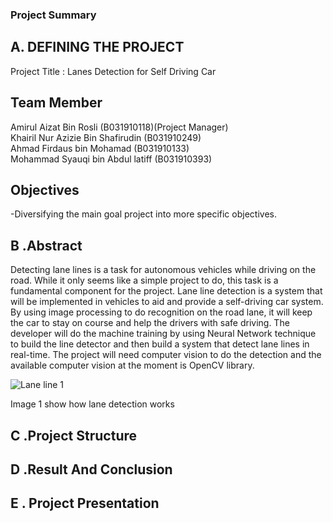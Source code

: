 ### Project Summary

## A. DEFINING THE PROJECT

Project Title : Lanes Detection for Self Driving Car



## Team Member
Amirul Aizat Bin Rosli 	          (B031910118)(Project Manager)<br/>
Khairil Nur Azizie Bin Shafirudin	(B031910249)<br/>
Ahmad Firdaus bin Mohamad	        (B031910133)<br/>
Mohammad Syauqi bin Abdul latiff	(B031910393)<br/>



## Objectives
-Diversifying the main goal project into more specific objectives.

## B .Abstract

Detecting lane lines is a task for autonomous vehicles while driving on the road. While it only seems like a simple project to do, this task is a fundamental component for the project. Lane line detection is a system that will be implemented in vehicles to aid and provide a self-driving car system. By using image processing to do recognition on the road lane, it will keep the car to stay on course and help the drivers with safe driving. The developer will do the machine training by using Neural Network technique to build the line detector and then build a system that detect lane lines in real-time. The project will need computer vision to do the detection and the available computer vision at the moment is OpenCV library.

![Lane line 1](https://user-images.githubusercontent.com/80867637/121844049-ea123080-cd15-11eb-9e58-37a9d75d19db.jpg)

Image 1 show how lane detection works

## C .Project Structure
## D .Result And Conclusion
## E . Project Presentation

